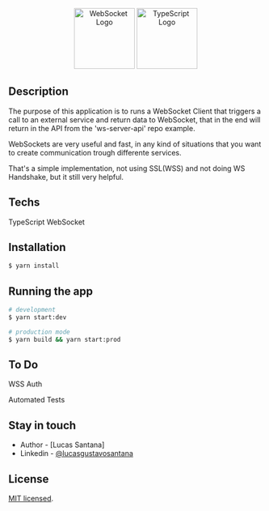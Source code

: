 <p align="center">
  <a href="https://www.websocket.org/" target="blank"><img src="https://opensource.com/sites/default/files/images/life-uploads/websocket.png" width="120" alt="WebSocket Logo" /></a>
  <a href="#" target="blank"><img src="https://miro.medium.com/max/816/1*mn6bOs7s6Qbao15PMNRyOA.png" width="120" alt="TypeScript Logo" /></a>
</p>

## Description

The purpose of this application is to runs a WebSocket Client that triggers a call to an external service and return data to WebSocket, that in the end will return in the API from the 'ws-server-api' repo example.

WebSockets are very useful and fast, in any kind of situations that you want to create communication trough differente services.

That's a simple implementation, not using SSL(WSS) and not doing WS Handshake, but it still very helpful.

## Techs

TypeScript
WebSocket

## Installation

```bash
$ yarn install
```

## Running the app

```bash
# development
$ yarn start:dev

# production mode
$ yarn build && yarn start:prod
```

## To Do

WSS Auth

Automated Tests

## Stay in touch

- Author - [Lucas Santana]
- Linkedin - [@lucasgustavosantana](https://www.linkedin.com/in/lucasgustavosantana/)

## License

[MIT licensed](LICENSE).
